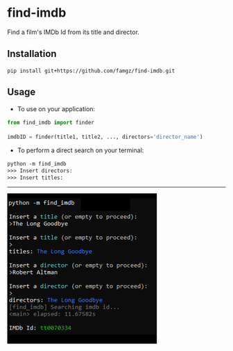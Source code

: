 # find-imdb
Find a film's IMDb Id from its title and director.

Installation
-----
```
pip install git+https://github.com/famgz/find-imdb.git
```

Usage
-----
- To use on your application:
```python
from find_imdb import finder

imdbID = finder(title1, title2, ..., directors='director_name')
```
- To perform a direct search on your terminal:
```
python -m find_imdb
>>> Insert directors:
>>> Insert titles:
```
---

![usage](https://raw.githubusercontent.com/famgz/find-imdb/main/screenshots/usage.png)